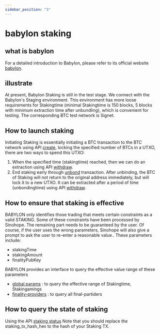```yaml
---
sidebar_position: "3"
---
```

# babylon staking

## what is babylon

For a detailed introduction to Babylon, please refer to its official website [babylon](https://btcstaking.staging.babylonchain.io/).

## illustrate 

At present, Babylon Staking is still in the test stage. We connect with the Babylon's Staging environment. This environment has more loose requirements for Stakingtime (minimal Stakingtime is 150 blocks, 5 blocks with minimum extraction time after unbundling), which is convenient for testing. The corresponding BTC test network is Signet.

## How to launch staking

Initiating Staking is essentially initiating a BTC transaction to the BTC network using API [create](/docs/develop/mpc-waas-api/v-1-waas-mpc-staking-create), locking the specified number of BTCs in a UTXO, there are two ways to spend this UTXO:

1. When the specified time (stakingtime) reached, then we can do an extraction using API [withdraw](/docs/develop/mpc-waas-api/v-1-waas-mpc-staking-spending-time-lock-path-tx).
2. End staking early through [unbond](/docs/develop/mpc-waas-api/v-1-waas-mpc-staking-unbond) transaction. After unbinding, the BTC of Staking will not return to the original address immediately, but will lock it to a new UTXO. It can be extracted after a period of time (unbondingtime) using API [withdraw](/docs/develop/mpc-waas-api/v-1-waas-mpc-staking-spending-time-lock-path-tx).

## How to ensure that staking is effective

BABYLON only identifies those trading that meets certain constraints as a valid STAKING. Some of these constraints have been processed by Sinohope. The remaining part needs to be guaranteed by the user. Of course, if the user uses the wrong parameters, Sinohope will also give a prompt to ask the user to re-enter a reasonable value.. These parameters include:

- stakingTime
- stakingAmount
- finalityPubKey

BABYLON provides an interface to query the effective value range of these parameters

- [global params](https://staking-api.staging.babylonchain.io/v1/global-params) : to query the effective range of Stakingtime, Stakingamings
- [finality-providers](https://staking-api.staging.babylonchain.io/v1/finality-providers) : to query all final-partiders

## How to query the state of staking

Using the API [staking status](https://staking-api.staging.babylonchain.io/v1/delegation?staking_tx_hash_hex=1f05b1f084295779ebad8de92d8e011d42b2928239beba04172515e7ec874ce8)
Note that you should replace the staking_tx_hash_hex to the hash of your Staking TX.
